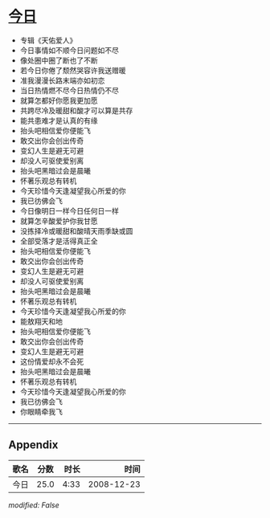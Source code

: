 # [今日](https://music.163.com/song?id=30569071)

* 专辑《天佑爱人》
* 今日事情如不顺今日问题如不尽
* 像处圈中圈了断也了不断
* 若今日你倦了颓然哭容许我送赠暖
* 准我漫漫长路末端亦如初恋
* 当日热情燃不尽今日热情仍不尽
* 就算怎都好你愿我更加愿
* 共跨尽冷及暖甜和酸才可以算是共存
* 能共患难才是认真的有缘
* 抬头吧相信爱你便能飞
* 敢交出你会创出传奇
* 变幻人生是避无可避
* 却没人可驱使爱别离
* 抬头吧黑暗过会是晨曦
* 怀著乐观总有转机
* 今天珍惜今天逢凝望我心所爱的你
* 我已彷佛会飞
* 今日像明日一样今日任何日一样
* 就算怎辛酸爱护你我甘愿
* 没拣择冷或暖甜和酸晴天雨季缺或圆
* 全部受落才是活得真正全
* 抬头吧相信爱你便能飞
* 敢交出你会创出传奇
* 变幻人生是避无可避
* 却没人可驱使爱别离
* 抬头吧黑暗过会是晨曦
* 怀著乐观总有转机
* 今天珍惜今天逢凝望我心所爱的你
* 能敖翔天和地
* 抬头吧相信爱你便能飞
* 敢交出你会创出传奇
* 变幻人生是避无可避
* 这份情爱却永不会死
* 抬头吧黑暗过会是晨曦
* 怀著乐观总有转机
* 今天珍惜今天逢凝望我心所爱的你
* 我已彷佛会飞
* 你眼睛牵我飞


---

## Appendix

|歌名|分数|时长|时间|
|:---|:---:|---:|---:|
|今日|25.0|4:33|2008-12-23

*modified: False*